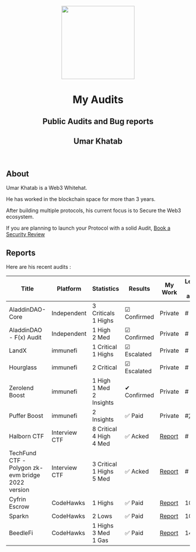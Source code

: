 
<div background="black">
<p align="center">
    <img  src="https://github.com/0xumarkhatab/0xumarkhatab-audits/assets/71306738/e492c27c-8d66-488e-bacc-ec68a130615a"  height="200" />
</p>



<h1 align="center">My Audits</h1>
<h2 align="center">Public Audits and Bug reports</h2>
<h2 align="center">Umar Khatab</h2>  
<br/>
</div>


## About

Umar Khatab is a Web3 Whitehat.

He has worked in the blockchain space for more than 3 years.

After building multiple protocols, his current focus is to Secure the Web3 ecosystem.

If you are planning to launch your Protocol with a solid Audit, [Book a Security Review](https://twitter.com/0xumarkhatab)


## Reports

Here are his recent audits :

| Title | Platform | Statistics | Results | My Work | Leaderboard Rank ( if applicable )|
| -------| ----------- | -------------- | ----------- | ------------| -------------|
| AladdinDAO-Core | Independent | 3 Criticals <br/>1 Highs | ☑ Confirmed  | Private | #
| AladdinDAO - F(x) Audit | Independent | 1 High <br/>2 Med | ☑ Confirmed  | Private | #
| LandX | immunefi | 1 Critical<br/>1 Highs | ☑  Escalated  | Private | #
| Hourglass | immunefi | 2 Critical | ☑  Escalated | Private | #
| Zerolend Boost | immunefi | 1 High <br/> 1 Med  <br/> 2 Insights| ✔ Confirmed  | Private| #
| Puffer Boost | immunefi |2 Insights | ✅ Paid  | Private | #[22](https://drive.google.com/file/d/1ra8reO3Yvlgzm-OAhzak24jVCfhBEziz/view?usp=drive_open)
| Halborn CTF | Interview CTF |8 Critical<br/>4 High <br/>4 Med | ✅ Acked | [Report](https://github.com/0xumarkhatab/0xumarkhatab-audits/blob/main/PDFs/0xumarkhatab_Halborn_CTF_Audit_Report.pdf) | #
| TechFund CTF - <br/> Polygon zk-evm bridge <br/> 2022 version | Interview CTF |3 Critical <br/>1 Highs <br/>5 Med | ✅ Acked | [Report](https://github.com/0xumarkhatab/0xumarkhatab-audits/blob/main/PDFs/0xumarkhatab_techfund_Polygon_zkEVM_Eth_bridge.pdf) | # |
| Cyfrin Escrow | CodeHawks |1 Highs | ✅ Paid | [Report]( https://github.com/0xumarkhatab/0xumarkhatab-audits/tree/main/CyfrinEscrow-Aug5)  | 109 |
| Sparkn | CodeHawks |2 Lows | ✅ Paid | [Report](Sparkn_Sep8)  | 109 |
| BeedleFi| CodeHawks |1 Highs <br/>3 Med <br/>1 Gas | ✅ Paid | [Report]( https://github.com/0xumarkhatab/0xumarkhatab-audits/tree/main/BeedleFi-Aug7)  | 144 |




